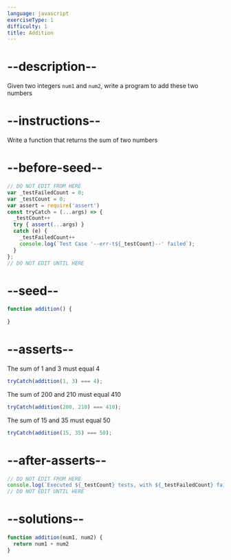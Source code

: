 ```yaml
---
language: javascript
exerciseType: 1
difficulty: 1
title: Addition
---
```


# --description--

Given two integers `num1` and `num2`, write a program to add these two numbers

# --instructions--

Write a function that returns the sum of two numbers

# --before-seed--

```javascript
// DO NOT EDIT FROM HERE
var _testFailedCount = 0;
var _testCount = 0;
var assert = require('assert')
const tryCatch = (...args) => {
  _testCount++
  try { assert(...args) }
  catch (e) {
    _testFailedCount++
    console.log(`Test Case '--err-t${_testCount}--' failed`);
  }
};
// DO NOT EDIT UNTIL HERE
```

# --seed--

```javascript
function addition() {
  
}
```

# --asserts--

The sum of 1 and 3 must equal 4

```javascript
tryCatch(addition(1, 3) === 4);
```

The sum of 200 and 210 must equal 410

```javascript
tryCatch(addition(200, 210) === 410);
```

The sum of 15 and 35 must equal 50

```javascript
tryCatch(addition(15, 35) === 50);
```

# --after-asserts--

```javascript
// DO NOT EDIT FROM HERE 
console.log(`Executed ${_testCount} tests, with ${_testFailedCount} failures`);
// DO NOT EDIT UNTIL HERE
```

# --solutions--

```javascript
function addition(num1, num2) {
  return num1 + num2
}
```
